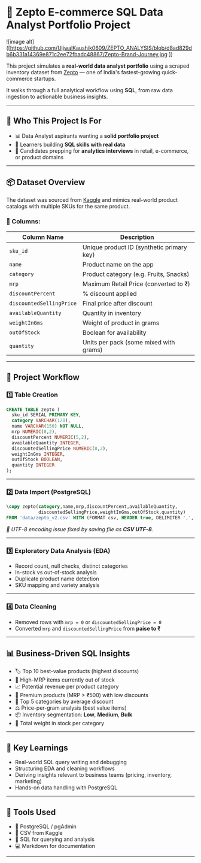 

# 🛒 Zepto E-commerce SQL Data Analyst Portfolio Project
![image alt]([https://github.com/UjjwalKaushik0609/ZEPTO_ANALYSIS/blob/d8ad829db6b331a14369e871c2ee72fbadc48867/Zepto-Brand-Journey.jpg
])

This project simulates a **real-world data analyst portfolio** using a scraped inventory dataset from [Zepto](https://www.zeptonow.com/) — one of India's fastest-growing quick-commerce startups.

It walks through a full analytical workflow using **SQL**, from raw data ingestion to actionable business insights.

---

## 🚀 Who This Project Is For

- 📊 Data Analyst aspirants wanting a **solid portfolio project**
- 🧠 Learners building **SQL skills with real data**
- 💼 Candidates prepping for **analytics interviews** in retail, e-commerce, or product domains

---

## 📦 Dataset Overview

The dataset was sourced from [Kaggle](https://www.kaggle.com/datasets/palvinder2006/zepto-inventory-dataset/data?select=zepto_v2.csv) and mimics real-world product catalogs with multiple SKUs for the same product.

### 🧾 Columns:

| Column Name              | Description |
|--------------------------|-------------|
| `sku_id`                 | Unique product ID (synthetic primary key) |
| `name`                   | Product name on the app |
| `category`               | Product category (e.g. Fruits, Snacks) |
| `mrp`                    | Maximum Retail Price (converted to ₹) |
| `discountPercent`        | % discount applied |
| `discountedSellingPrice`| Final price after discount |
| `availableQuantity`      | Quantity in inventory |
| `weightInGms`            | Weight of product in grams |
| `outOfStock`             | Boolean for availability |
| `quantity`               | Units per pack (some mixed with grams) |

---

## 🔧 Project Workflow

### 1️⃣ Table Creation

```sql
CREATE TABLE zepto (
  sku_id SERIAL PRIMARY KEY,
  category VARCHAR(120),
  name VARCHAR(150) NOT NULL,
  mrp NUMERIC(8,2),
  discountPercent NUMERIC(5,2),
  availableQuantity INTEGER,
  discountedSellingPrice NUMERIC(8,2),
  weightInGms INTEGER,
  outOfStock BOOLEAN,
  quantity INTEGER
);
```

---

### 2️⃣ Data Import (PostgreSQL)

```sql
\copy zepto(category,name,mrp,discountPercent,availableQuantity,
            discountedSellingPrice,weightInGms,outOfStock,quantity)
FROM 'data/zepto_v2.csv' WITH (FORMAT csv, HEADER true, DELIMITER ',', QUOTE '"', ENCODING 'UTF8');
```

*📌 UTF-8 encoding issue fixed by saving file as **CSV UTF-8**.*

---

### 3️⃣ Exploratory Data Analysis (EDA)

- Record count, null checks, distinct categories
- In-stock vs out-of-stock analysis
- Duplicate product name detection
- SKU mapping and variety analysis

---

### 4️⃣ Data Cleaning

- Removed rows with `mrp = 0` or `discountedSellingPrice = 0`
- Converted `mrp` and `discountedSellingPrice` from **paise to ₹**

---

## 📊 Business-Driven SQL Insights

- 🏷️ Top 10 best-value products (highest discounts)
- 🚫 High-MRP items currently out of stock
- 📈 Potential revenue per product category
- 💸 Premium products (MRP > ₹500) with low discounts
- 🥇 Top 5 categories by average discount
- ⚖️ Price-per-gram analysis (best value items)
- 📦 Inventory segmentation: **Low**, **Medium**, **Bulk**
- 🧮 Total weight in stock per category

---

## 🧠 Key Learnings

- Real-world SQL query writing and debugging
- Structuring EDA and cleaning workflows
- Deriving insights relevant to business teams (pricing, inventory, marketing)
- Hands-on data handling with PostgreSQL

---

## 🧰 Tools Used

- 🐘 PostgreSQL / pgAdmin
- 📑 CSV from Kaggle
- 🧠 SQL for querying and analysis
- 💻 Markdown for documentation

---

